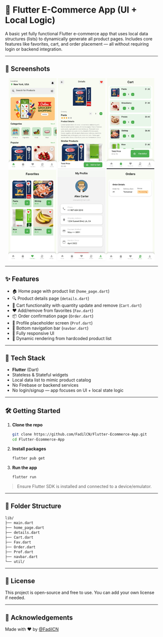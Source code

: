 # 🛒 Flutter E-Commerce App (UI + Local Logic)

A basic yet fully functional Flutter e-commerce app that uses local data structures (lists) to dynamically generate all product pages. Includes core features like favorites, cart, and order placement — all without requiring login or backend integration.

---

## 📱 Screenshots


<p align="center">
  <img src="assets/Screenshots/Home.jpg" height="300">
  <img src="assets/Screenshots/Details .jpg" height="300">
  <img src="assets/Screenshots/Cart.jpg" height="300">
  <img src="assets/Screenshots/Fav.jpg" height="300">
  <img src="assets/Screenshots/Profile.jpg" height="300">
  <img src="assets/Screenshots/Orders.jpg" height="300">
</p>

---

## ✨ Features

- 🏠 Home page with product list (`home_page.dart`)
- 🔍 Product details page (`details.dart`)
- 🧺 Cart functionality with quantity update and remove (`Cart.dart`)
- ❤️ Add/remove from favorites (`Fav.dart`)
- 📦 Order confirmation page (`Order.dart`)
- 👤 Profile placeholder screen (`Prof.dart`)
- 🧭 Bottom navigation bar (`navbar.dart`)
- 📱 Fully responsive UI
- 🔄 Dynamic rendering from hardcoded product list

---

## 🚀 Tech Stack

- **Flutter** (Dart)
- Stateless & Stateful widgets
- Local data list to mimic product catalog
- No Firebase or backend services
- No login/signup — app focuses on UI + local state logic

---

## 🛠️ Getting Started

1. **Clone the repo**
   ```bash
   git clone https://github.com/FadilCN/Flutter-Ecommerce-App.git
   cd Flutter-Ecommerce-App
   ```

2. **Install packages**
   ```bash
   flutter pub get
   ```

3. **Run the app**
   ```bash
   flutter run
   ```

> Ensure Flutter SDK is installed and connected to a device/emulator.

---

## 📁 Folder Structure

```
lib/
├── main.dart
├── home_page.dart
├── details.dart
├── Cart.dart
├── Fav.dart
├── Order.dart
├── Prof.dart
├── navbar.dart
└── util/
```

---

## 📄 License

This project is open-source and free to use. You can add your own license if needed.

---

## 🙌 Acknowledgements

Made with ❤️ by [@FadilCN](https://github.com/FadilCN)
